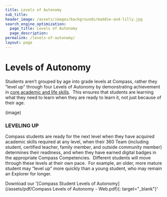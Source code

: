 ```yaml
---
title: Levels of Autonomy
sub_title:
header_image: /assets/images/backgrounds/maddie-and-lilly.jpg
search_engine_optimization:
  page_title: Levels of Autonomy
  page_description:
permalink: /levels-of-autonomy/
layout: page
---
```


# Levels of Autonomy

Students aren’t grouped by age into grade levels at Compass, rather they “level up” through four Levels of Autonomy by demonstrating achievement&nbsp; in&nbsp;[core academic and life skills](/academics/).&nbsp; This ensures that students are learning what they need to learn when they are ready to learn it, not just because of their age.

(image)

### LEVELING UP

Compass students are ready for the next level when they have acquired academic skills required at any level, when their 360 Team (including student, certified teacher, family member, and outside community member) determines their readiness, and when they have earned digital badges in the appropriate Compass Competencies.&nbsp; Different students will move through these levels at their own pace.&nbsp; For example, an older, more mature student may “level up” more quickly than a young student, who may remain an Explorer for longer.

Download our '[Compass Student Levels of Autonomy](/assets/pdf/Compass Levels of Autonomy - Web.pdf){: target="_blank"}'